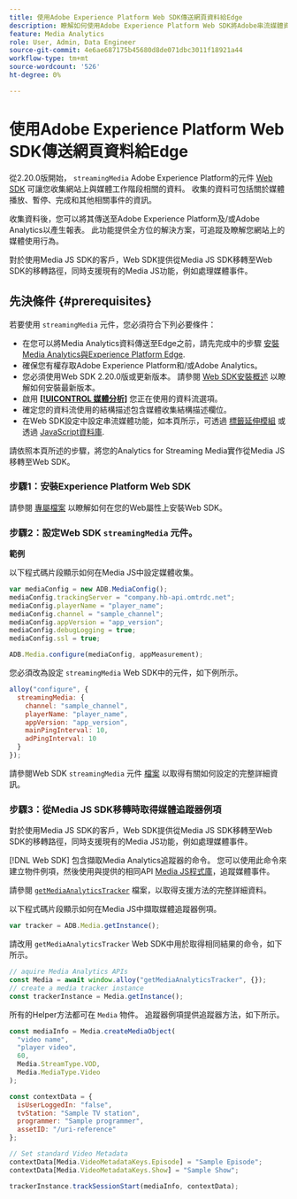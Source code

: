 ```yaml
---
title: 使用Adobe Experience Platform Web SDK傳送網頁資料給Edge
description: 瞭解如何使用Adobe Experience Platform Web SDK將Adobe串流媒體資料傳送到Experience Platform Edge。
feature: Media Analytics
role: User, Admin, Data Engineer
source-git-commit: 4e6ae687175b45680d8de071dbc3011f18921a44
workflow-type: tm+mt
source-wordcount: '526'
ht-degree: 0%

---
```


# 使用Adobe Experience Platform Web SDK傳送網頁資料給Edge

從2.20.0版開始， `streamingMedia` Adobe Experience Platform的元件 [Web SDK](https://experienceleague.adobe.com/en/docs/experience-platform/web-sdk/home) 可讓您收集網站上與媒體工作階段相關的資料。 收集的資料可包括關於媒體播放、暫停、完成和其他相關事件的資訊。

收集資料後，您可以將其傳送至Adobe Experience Platform及/或Adobe Analytics以產生報表。 此功能提供全方位的解決方案，可追蹤及瞭解您網站上的媒體使用行為。

對於使用Media JS SDK的客戶，Web SDK提供從Media JS SDK移轉至Web SDK的移轉路徑，同時支援現有的Media JS功能，例如處理媒體事件。

## 先決條件 {#prerequisites}

若要使用 `streamingMedia` 元件，您必須符合下列必要條件：

* 在您可以將Media Analytics資料傳送至Edge之前，請先完成中的步驟 [安裝Media Analytics與Experience Platform Edge](/help/implementation/edge/implementation-edge.md).
* 確保您有權存取Adobe Experience Platform和/或Adobe Analytics。
* 您必須使用Web SDK 2.20.0版或更新版本。 請參閱 [Web SDK安裝概述](https://experienceleague.adobe.com/en/docs/experience-platform/web-sdk/install/overview) 以瞭解如何安裝最新版本。
* 啟用 **[[!UICONTROL 媒體分析]](https://experienceleague.adobe.com/en/docs/experience-platform/datastreams/configure)** 您正在使用的資料流選項。
* 確定您的資料流使用的結構描述包含媒體收集結構描述欄位。
* 在Web SDK設定中設定串流媒體功能，如本頁所示，可透過 [標籤延伸模組](#tag-extension) 或透過 [JavaScript資料庫](#library).

請依照本頁所述的步驟，將您的Analytics for Streaming Media實作從Media JS移轉至Web SDK。

### 步驟1：安裝Experience Platform Web SDK

請參閱 [專屬檔案](https://experienceleague.adobe.com/en/docs/experience-platform/web-sdk/install/overview) 以瞭解如何在您的Web屬性上安裝Web SDK。

### 步驟2：設定Web SDK `streamingMedia` 元件。

**範例**

以下程式碼片段顯示如何在Media JS中設定媒體收集。

```javascript
var mediaConfig = new ADB.MediaConfig();
mediaConfig.trackingServer = "company.hb-api.omtrdc.net";
mediaConfig.playerName = "player_name";
mediaConfig.channel = "sample_channel";
mediaConfig.appVersion = "app_version";
mediaConfig.debugLogging = true;
mediaConfig.ssl = true;

ADB.Media.configure(mediaConfig, appMeasurement);
```

您必須改為設定 `streamingMedia` Web SDK中的元件，如下例所示。

```js
alloy("configure", {
  streamingMedia: {
    channel: "sample_channel",
    playerName: "player_name",
    appVersion: "app_version",
    mainPingInterval: 10,
    adPingInterval: 10
  }
});
```

請參閱Web SDK `streamingMedia` 元件 [檔案](https://experienceleague.adobe.com/en/docs/experience-platform/web-sdk/commands/configure/streamingmedia) 以取得有關如何設定的完整詳細資訊。

### 步驟3：從Media JS SDK移轉時取得媒體追蹤器例項

對於使用Media JS SDK的客戶，Web SDK提供從Media JS SDK移轉至Web SDK的移轉路徑，同時支援現有的Media JS功能，例如處理媒體事件。

[!DNL Web SDK] 包含擷取Media Analytics追蹤器的命令。 您可以使用此命令來建立物件例項，然後使用與提供的相同API [Media JS程式庫](https://adobe-marketing-cloud.github.io/media-sdks/reference/javascript_3x/APIReference.html)，追蹤媒體事件。

請參閱 [`getMediaAnalyticsTracker`](https://experienceleague.adobe.com/en/docs/experience-platform/web-sdk/commands/getMediaAnalyticsTracker) 檔案，以取得支援方法的完整詳細資料。

以下程式碼片段顯示如何在Media JS中擷取媒體追蹤器例項。

```javascript
var tracker = ADB.Media.getInstance();
```

請改用 `getMediaAnalyticsTracker` Web SDK中用於取得相同結果的命令，如下所示。

```js
// aquire Media Analytics APIs
const Media = await window.alloy("getMediaAnalyticsTracker", {});
// create a media tracker instance
const trackerInstance = Media.getInstance();
```

所有的Helper方法都可在 `Media` 物件。 追蹤器例項提供追蹤器方法，如下所示。

```js
const mediaInfo = Media.createMediaObject(
  "video name",
  "player video",
  60,
  Media.StreamType.VOD,
  Media.MediaType.Video
);

const contextData = {
  isUserLoggedIn: "false",
  tvStation: "Sample TV station",
  programmer: "Sample programmer",
  assetID: "/uri-reference"
};

// Set standard Video Metadata
contextData[Media.VideoMetadataKeys.Episode] = "Sample Episode";
contextData[Media.VideoMetadataKeys.Show] = "Sample Show";

trackerInstance.trackSessionStart(mediaInfo, contextData);
```
